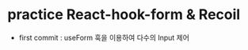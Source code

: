 # practice React-hook-form & Recoil

<ul>
<li>first commit : useForm 훅을 이용하여 다수의 Input 제어</li>
</ul>
